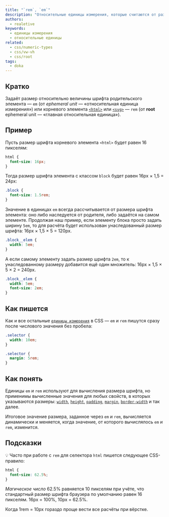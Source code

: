 ```yaml
---
title: "`rem`, `em`"
description: "Относительные единицы измерения, которые считаются от размера шрифта."
authors:
  - realetive
keywords:
  - единицы измерения
  - относительные единицы
related:
  - css/numeric-types
  - css/vw-vh
  - css/root
tags:
  - doka
---
```


## Кратко

Задаёт размер относительно величины шрифта родительского элемента — `em` (от _ephemeral unit_ — «относительная единица измерения») или корневого элемента [`<html>`](/html/html/) или [`<svg>`](/svg/svg/) — `rem` (от **root** ephemeral unit — «главная относительная единица»).

## Пример

Пусть размер шрифта корневого элемента `<html>` будет равен 16 пикселям:

```css
html {
  font-size: 16px;
}
```

Тогда размер шрифта элемента с классом `block` будет равен 16px × 1,5 = 24px:

```css
.block {
  font-size: 1.5rem;
}
```

Значение в единицах `em` всегда рассчитывается от размера шрифта элемента: оно либо наследуется от родителя, либо задаётся на самом элементе. Продолжая наш пример, если элементу блока просто задать ширину `5em`, то для расчёта будет использован унаследованный размер шрифта: 16px × 1,5 × 5 = 120px.

```css
.block__elem {
  width: 5em;
}
```

А если самому элементу задать размер шрифта `2em`, то к унаследованному размеру добавится ещё один множитель: 16px × 1,5 × 5 × 2 = 240px.

```css
.block__elem {
  width: 5em;
  font-size: 2em;
}
```

## Как пишется

Как и все остальные [`единицы измерения`](/css/numeric-types/) в CSS — `em` и `rem` пишутся сразу после числового значения без пробела:

```css
.selector {
  width: 10em;
}

.selector {
  margin: 5rem;
}
```

## Как понять

Единицы `em` и `rem` используют для вычисления размера шрифта, но применимы вычисленные значения для любых свойств, в которых указываются размеры: [`width`](/css/width/), [`height`](/css/height/), [`padding`](/css/padding/), [`margin`](/css/margin/), [`border-width`](/css/border-width/) и так далее.

Итоговое значение размера, заданное через `em` и `rem`, вычисляется динамически и меняется, когда значение, от которого вычислялось `em` и `rem`, изменится.

## Подсказки

💡 Часто при работе с `rem` для селектора `html` пишется следующее CSS-правило:

```css
html {
  font-size: 62.5%;
}
```

_Магическое число_ 62.5% равняется 10 пикселям при учёте, что стандартный размер шрифта браузера по умолчанию равен 16 пикселям. 16px = 100%, 10px = 62.5%.

Когда 1rem = 10px гораздо проще вести все расчёты при вёрстке.
